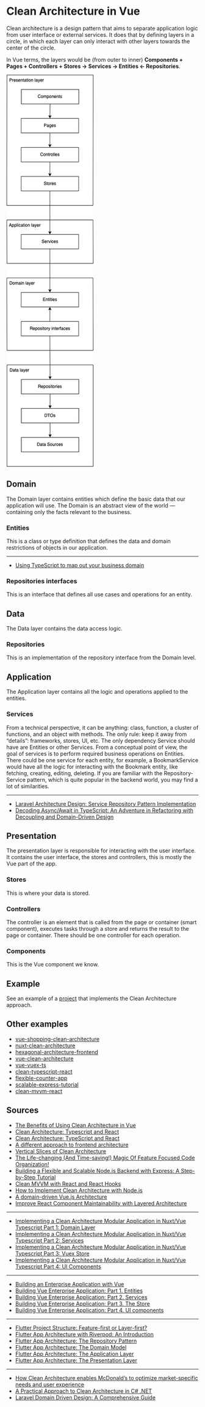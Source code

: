 # Clean Architecture in Vue

Clean architecture is a design pattern that aims to separate application
logic from user interface or external services. It does that by defining
layers in a circle, in which each layer can only interact with other layers
towards the center of the circle.

In Vue terms, the layers would be (from outer to inner) **Components + Pages + Controllers + Stores -> Services -> Entities <- Repositories**.

![Diagram](./diagram.png)

## Domain

The Domain layer contains entities which define the basic data that our
application will use.
The Domain is an abstract view of the world — containing only the facts
relevant to the business.

### Entities

This is a class or type definition that defines the data and domain
restrictions of objects in our application.

---

- [Using TypeScript to map out your business domain](https://medium.com/@hayavuk/using-typescript-to-map-out-your-business-domain-69af4a8d109b)

### Repositories interfaces

This is an interface that defines all use cases and operations for an entity.

## Data

The Data layer contains the data access logic.

### Repositories

This is an implementation of the repository interface from the Domain level.

## Application

The Application layer contains all the logic and operations applied to the
entities.

### Services

From a technical perspective, it can be anything: class, function, a cluster
of functions, and an object with methods. The only rule: keep it away from
“details”: frameworks, stores, UI, etc. The only dependency Service should
have are Entities or other Services.
From a conceptual point of view, the goal of services is to perform required
business operations on Entities.
There could be one service for each entity, for example, a BookmarkService
would have all the logic for interacting with the Bookmark entity, like
fetching, creating, editing, deleting.
If you are familiar with the Repository-Service pattern, which is quite popular
in the backend world, you may find a lot of similarities.

---

- [Laravel Architecture Design: Service Repository Pattern Implementation](https://medium.com/@mianhaseeb41/laravel-architecture-design-service-repository-pattern-implementation-4f663281f5f7)
- [Decoding Async/Await in TypeScript: An Adventure in Refactoring with Decoupling and Domain-Driven Design](https://levelup.gitconnected.com/decoding-async-await-in-typescript-an-adventure-in-refactoring-with-decoupling-and-domain-driven-77b252c2c869)

## Presentation

The presentation layer is responsible for interacting with the user interface.
It contains the user interface, the stores and controllers, this is mostly the
Vue part of the app.

### Stores

This is where your data is stored.

### Controllers

The controller is an element that is called from the page or container
(smart component), executes tasks through a store and returns the result to the
page or container.
There should be one controller for each operation.

### Components

This is the Vue component we know.

## Example

See an example of a [project](https://github.com/yuzumi/booky) that implements
the Clean Architecture approach.

## Other examples

- [vue-shopping-clean-architecture](https://github.com/thanhchungbtc/vue-shopping-clean-architecture)
- [nuxt-clean-architecture](https://gitlab.com/dirodriguezm/nuxt-clean-architecture)
- [hexagonal-architecture-frontend](https://github.com/juanm4/hexagonal-architecture-frontend)
- [vue-clean-architecture](https://github.com/smotastic/vue-clean-architecture)
- [vue-vuex-ts](https://github.com/soloschenko-grigoriy/vue-vuex-ts)
- [clean-typescript-react](https://github.com/nanosoftonline/clean-typescript-react)
- [flexible-counter-app](https://github.com/itshugota/flexible-counter-app)
- [scalable-express-tutorial](https://github.com/csalazar94/scalable-express-tutorial)
- [clean-mvvm-react](https://github.com/nanosoftonline/clean-mvvm-react)

## Sources

- [The Benefits of Using Clean Architecture in Vue](https://www.mitrais.com/news-updates/the-benefits-of-using-clean-architecture-in-vue/)
- [Clean Architecture: Typescript and React](https://paulallies.medium.com/clean-architecture-typescript-and-react-8e509098abfe)
- [Clean Architecture: TypeScript and React](https://codefoundation.co.za/clean-architecture-typescript-and-react)
- [A different approach to frontend architecture](https://dev.to/itshugo/a-different-approach-to-frontend-architecture-38d4)
- [Vertical Slices of Clean Architecture](https://paulallies.medium.com/vertical-slices-of-clean-architecture-ee6db87490a3)
- [The Life-changing (And Time-saving!) Magic Of Feature Focused Code Organization!](https://dev.to/jamesmh/the-life-changing-and-time-saving-magic-of-feature-focused-code-organization-1708)
- [Building a Flexible and Scalable Node.js Backend with Express: A Step-by-Step Tutorial](https://medium.com/@csalazar94/building-a-flexible-and-scalable-node-js-backend-with-express-a-step-by-step-tutorial-5a8633335b48)
- [Clean MVVM with React and React Hooks](https://paulallies.medium.com/clean-mvvm-with-react-and-react-hooks-ebc37b22542f)
- [How to Implement Clean Architecture with Node.js](https://medium.com/@lujavascript/how-to-implement-clean-architecture-with-node-js-c2b3bbfd3c7f)
- [A domain-driven Vue.js Architecture](https://medium.com/bauer-kirch/a-domain-driven-vue-js-architecture-77771c20f0da)
- [Improve React Component Maintainability with Layered Architecture](https://blog.bitsrc.io/improve-react-component-maintainability-with-layered-architecture-25e74ba86430)

---

- [Implementing a Clean Architecture Modular Application in Nuxt/Vue Typescript Part 1: Domain Layer](https://dirodriguezm.gitlab.io/nuxt-clean-architecture.html)
- [Implementing a Clean Architecture Modular Application in Nuxt/Vue Typescript Part 2: Services](https://dirodriguezm.gitlab.io/nuxt-clean-architecture-part2.html)
- [Implementing a Clean Architecture Modular Application in Nuxt/Vue Typescript Part 3: Vuex Store](https://dirodriguezm.gitlab.io/nuxt-clean-architecture-part3.html)
- [Implementing a Clean Architecture Modular Application in Nuxt/Vue Typescript Part 4: UI Components](https://dirodriguezm.gitlab.io/nuxt-clean-architecture-part4.html)

---

- [Building an Enterprise Application with Vue](https://javascript.plainenglish.io/building-vue-enterprise-application-part-0-overture-6d41bea14236)
- [Building Vue Enterprise Application: Part 1. Entities](https://levelup.gitconnected.com/building-vue-enterprise-application-part-1-entities-808077f3d2e7)
- [Building Vue Enterprise Application: Part 2. Services](https://javascript.plainenglish.io/building-vue-enterprise-application-part-2-services-f7ec400190e7)
- [Building Vue Enterprise Application: Part 3. The Store](https://itnext.io/building-vue-enterprise-application-part-3-the-store-dbda0e4bb117)
- [Building Vue Enterprise Application: Part 4. UI components](https://itnext.io/building-vue-enterprise-application-part-4-ui-components-21a45b3067a4)

---

- [Flutter Project Structure: Feature-first or Layer-first?](https://codewithandrea.com/articles/flutter-project-structure/)
- [Flutter App Architecture with Riverpod: An Introduction](https://codewithandrea.com/articles/flutter-app-architecture-riverpod-introduction/)
- [Flutter App Architecture: The Repository Pattern](https://codewithandrea.com/articles/flutter-repository-pattern/)
- [Flutter App Architecture: The Domain Model](https://codewithandrea.com/articles/flutter-app-architecture-domain-model/)
- [Flutter App Architecture: The Application Layer](https://codewithandrea.com/articles/flutter-app-architecture-application-layer/)
- [Flutter App Architecture: The Presentation Layer](https://codewithandrea.com/articles/flutter-presentation-layer/)

---

- [How Clean Architecture enables McDonald’s to optimize market-specific needs and user experience](https://medium.com/mcdonalds-technical-blog/how-clean-architecture-enables-mcdonalds-to-optimize-market-specific-needs-and-user-experience-b31b8a0ad4f9)
- [A Practical Approach to Clean Architecture in C# .NET](https://maherz.medium.com/a-practical-approach-to-clean-architecture-in-c-net-13fe27ea23b1)
- [Laravel Domain Driven Design: A Comprehensive Guide](https://medium.com/@mianhaseeb41/laravel-domain-driven-design-a-comprehensive-guide-c8b12c7ad79a)